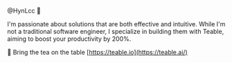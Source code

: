@HynLcc 👋

I'm passionate about solutions that are both effective and intuitive. While I'm not a traditional software engineer, I specialize in building them with Teable, aiming to boost your productivity by 200%.

🎯 Bring the tea on the table [https://teable.io](https://teable.ai/)

